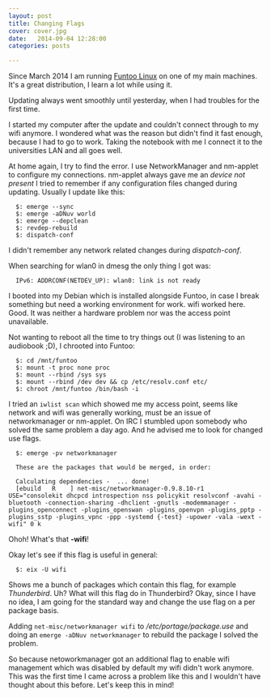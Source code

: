 ```yaml
---
layout: post
title: Changing Flags
cover: cover.jpg
date:   2014-09-04 12:28:00
categories: posts

---
```

Since March 2014 I am running [Funtoo Linux](http://www.funtoo.org/Welcome) on one of my main machines.
It's a great distribution, I learn a lot while using it.

Updating always went smoothly until yesterday, when I had troubles for the first time.

I started my computer after the update and couldn't connect through to my wifi anymore. I wondered what was the reason but didn't find it fast enough, because I had to go to work. Taking the notebook with me I connect it to the  universities LAN and all goes well.

At home again, I try to find the error. I use NetworkManager and nm-applet to configure my connections. nm-applet always gave me an *device not present*
I tried to remember if any configuration files changed during updating. Usually I update like this:

```
  $: emerge --sync
  $: emerge -aDNuv world
  $: emerge --depclean
  $: revdep-rebuild
  $: dispatch-conf
```

I didn't remember any network related changes during *dispatch-conf*.

When searching for wlan0 in dmesg the only thing I got was:

```
  IPv6: ADDRCONF(NETDEV_UP): wlan0: link is not ready
```

I booted into my Debian which is installed alongside Funtoo, in case I break something but need a working environment for work. wifi worked here. Good. It was neither a hardware problem nor was the access point unavailable.

Not wanting to reboot all the time to try things out (I was listening to an audiobook ;D), I chrooted into Funtoo:

```
  $: cd /mnt/funtoo
  $: mount -t proc none proc
  $: mount --rbind /sys sys
  $: mount --rbind /dev dev && cp /etc/resolv.conf etc/
  $: chroot /mnt/funtoo /bin/bash -i
```

I tried an `iwlist scan` which showed me my access point, seems like network and wifi was generally working, must be an issue of networkmanager or nm-applet.
On IRC I stumbled upon somebody who solved the same problem a day ago. And he advised me to look for changed use flags.

```
  $: emerge -pv networkmanager

  These are the packages that would be merged, in order:

  Calculating dependencies -  ... done!
  [ebuild   R    ] net-misc/networkmanager-0.9.8.10-r1  USE="consolekit dhcpcd introspection nss policykit resolvconf -avahi -bluetooth -connection-sharing -dhclient -gnutls -modemmanager -plugins_openconnect -plugins_openswan -plugins_openvpn -plugins_pptp -plugins_sstp -plugins_vpnc -ppp -systemd {-test} -upower -vala -wext -wifi" 0 k
```


Ohoh! What's that **-wifi**!

Okay let's see if this flag is useful in general:

```
  $: eix -U wifi
```

Shows me a bunch of packages which contain this flag, for example *Thunderbird*. Uh? What will this flag do in Thunderbird?
Okay, since I have no idea, I am going for the standard way and change the use flag on a per package basis.

Adding `net-misc/networkmanager wifi` to */etc/portage/package.use* and doing an `emerge -aDNuv networkmanager` to rebuild the package I solved the problem.

So because netoworkmanager got an additional flag to enable wifi management which was disabled by default my wifi didn't work anymore. This was the first time I came across a problem like this and I wouldn't have thought about this before. Let's keep this in mind!
